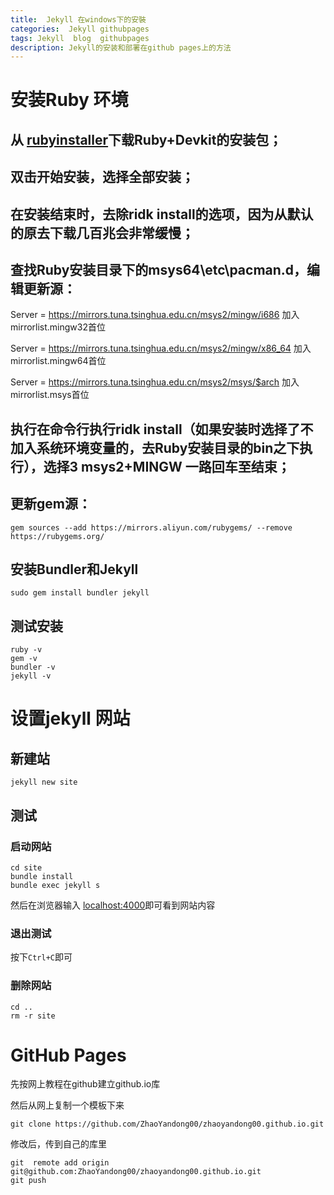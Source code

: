 ```yaml
---
title:  Jekyll 在windows下的安裝
categories:  Jekyll githubpages
tags: Jekyll  blog  githubpages
description: Jekyll的安装和部署在github pages上的方法
---
```

#   安装Ruby 环境

## 从 [rubyinstaller](https://rubyinstaller.org/downloads/)下载Ruby+Devkit的安装包；

## 双击开始安装，选择全部安装；

## 在安装结束时，去除ridk install的选项，因为从默认的原去下载几百兆会非常缓慢；

## 查找Ruby安装目录下的msys64\etc\pacman.d，编辑更新源：

Server = https://mirrors.tuna.tsinghua.edu.cn/msys2/mingw/i686 加入mirrorlist.mingw32首位

Server = https://mirrors.tuna.tsinghua.edu.cn/msys2/mingw/x86_64 加入mirrorlist.mingw64首位

Server = https://mirrors.tuna.tsinghua.edu.cn/msys2/msys/$arch 加入mirrorlist.msys首位

## 执行在命令行执行ridk install（如果安装时选择了不加入系统环境变量的，去Ruby安装目录的bin之下执行），选择3 msys2+MINGW 一路回车至结束；

## 更新gem源：
`
gem sources --add https://mirrors.aliyun.com/rubygems/ --remove https://rubygems.org/
`

## 安装Bundler和Jekyll
`
sudo gem install bundler jekyll
`

## 测试安装
```
ruby -v
gem -v
bundler -v
jekyll -v
 ```

# 设置jekyll 网站
## 新建站
`jekyll new site`
## 测试
### 启动网站
```
cd site
bundle install
bundle exec jekyll s
```

然后在浏览器输入 [localhost:4000](http://localhost:4000/)即可看到网站内容
### 退出测试
按下`Ctrl+C`即可
### 删除网站
```
cd ..
rm -r site
```

#  GitHub Pages
先按网上教程在github建立github.io库

然后从网上复制一个模板下来
```git
git clone https://github.com/ZhaoYandong00/zhaoyandong00.github.io.git
``` 
修改后，传到自己的库里
```git
git  remote add origin git@github.com:ZhaoYandong00/zhaoyandong00.github.io.git
git push
```
